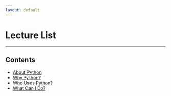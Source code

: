 ```yaml
---
layout: default
---
```


# Lecture List  <!-- omit in toc -->
---
## Contents  <!-- omit in toc -->
- [About Python](/python_camp/lecture/lec01.md)
- [Why Python?](/python_camp/lecture/lec01.md)
- [Who Uses Python?](/python_camp/lecture/lec01.md)
- [What Can I Do?](/python_camp/lecture/lec01.md)